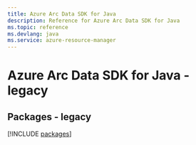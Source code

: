 ```yaml
---
title: Azure Arc Data SDK for Java
description: Reference for Azure Arc Data SDK for Java
ms.topic: reference
ms.devlang: java
ms.service: azure-resource-manager
---
```

# Azure Arc Data SDK for Java - legacy
## Packages - legacy
[!INCLUDE [packages](arc-data-index.md)]

